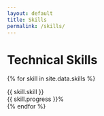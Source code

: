 ```yaml
---
layout: default
title: Skills
permalink: /skills/
---
```


<div class="row">
	<div class="col-lg-12">
	   <h1 class="page-heading">Technical Skills</h1>
   </div>
</div>

{% for skill in site.data.skills %}
<div class="row">
	<div class="col-lg-4">
	    {{ skill.skill }}
	</div>
	<div class="col-lg-8">
	<div class="progress">
	<div class="progress-bar" role="progressbar" aria-valuenow="{{ skill.progress }}" aria-valuemin="0" aria-valuemax="100"
	style="width: {{ skill.progress }}%;">
	{{ skill.progress }}%
	</div>
	</div>
	</div>
</div>
{% endfor %}

